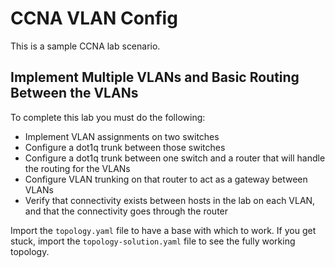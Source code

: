 # CCNA VLAN Config

This is a sample CCNA lab scenario.

## Implement Multiple VLANs and Basic Routing Between the VLANs

To complete this lab you must do the following:

* Implement VLAN assignments on two switches
* Configure a dot1q trunk between those switches
* Configure a dot1q trunk between one switch and a router that will handle the routing for the VLANs
* Configure VLAN trunking on that router to act as a gateway between VLANs
* Verify that connectivity exists between hosts in the lab on each VLAN, and that the connectivity goes through the router

Import the `topology.yaml` file to have a base with which to work.  If you get stuck, import the `topology-solution.yaml` file to see the fully working topology.


